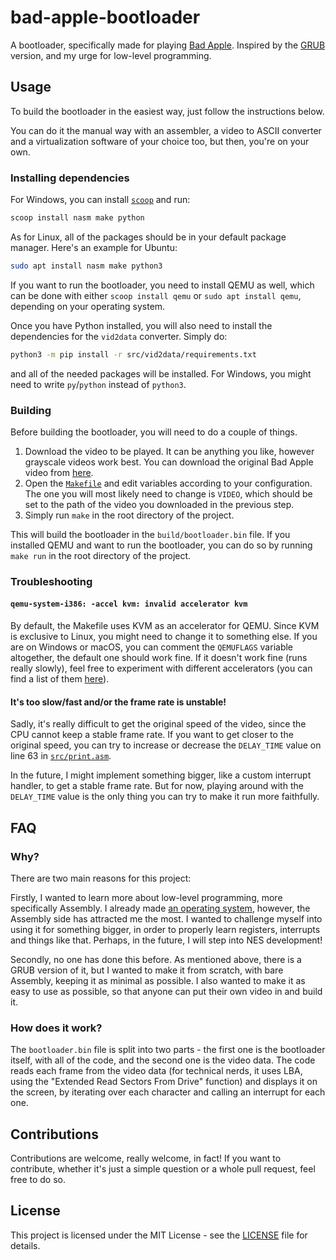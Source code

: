 # bad-apple-bootloader
A bootloader, specifically made for playing [Bad Apple](https://www.youtube.com/watch?v=UkgK8eUdpAo).
Inspired by the [GRUB](https://github.com/noeamiot/Bad-Apple-on-GRUB) version, and my urge for low-level programming.

## Usage
To build the bootloader in the easiest way, just follow the instructions below.

You can do it the manual way with an assembler, a video to ASCII converter and a virtualization software of your choice too, but then, you're on your own.

### Installing dependencies
For Windows, you can install [`scoop`](https://scoop.sh/) and run:
```powershell
scoop install nasm make python
```

As for Linux, all of the packages should be in your default package manager. Here's an example for Ubuntu:
```bash
sudo apt install nasm make python3
```

If you want to run the bootloader, you need to install QEMU as well, which can be done with either `scoop install qemu` or `sudo apt install qemu`, depending on your operating system.

Once you have Python installed, you will also need to install the dependencies for the `vid2data` converter. Simply do:
```bash
python3 -m pip install -r src/vid2data/requirements.txt
```
and all of the needed packages will be installed. For Windows, you might need to write `py`/`python` instead of `python3`.

### Building
Before building the bootloader, you will need to do a couple of things. 

1. Download the video to be played. It can be anything you like, however grayscale videos work best. You can download the original Bad Apple video from [here](https://archive.org/details/TouhouBadApple).
2. Open the [`Makefile`](Makefile) and edit variables according to your configuration. The one you will most likely need to change is `VIDEO`, which should be set to the path of the video you downloaded in the previous step.
3. Simply run `make` in the root directory of the project.

This will build the bootloader in the `build/bootloader.bin` file.
If you installed QEMU and want to run the bootloader, you can do so by running `make run` in the root directory of the project.

### Troubleshooting

#### `qemu-system-i386: -accel kvm: invalid accelerator kvm`
By default, the Makefile uses KVM as an accelerator for QEMU. Since KVM is exclusive to Linux, you might need to change it to something else. If you are on Windows or macOS, you can comment the `QEMUFLAGS` variable altogether, the default one should work fine. If it doesn't work fine (runs really slowly), feel free to experiment with different accelerators (you can find a list of them [here](https://www.qemu.org/docs/master/system/introduction.html#virtualisation-accelerators)).

#### It's too slow/fast and/or the frame rate is unstable!
Sadly, it's really difficult to get the original speed of the video, since the CPU cannot keep a stable frame rate. If you want to get closer to the original speed, you can try to increase or decrease the `DELAY_TIME` value on line 63 in [`src/print.asm`](src/print.asm).

In the future, I might implement something bigger, like a custom interrupt handler, to get a stable frame rate. But for now, playing around with the `DELAY_TIME` value is the only thing you can try to make it run more faithfully.

## FAQ

### Why?
There are two main reasons for this project:

Firstly, I wanted to learn more about low-level programming, more specifically Assembly. I already made [an operating system](https://github.com/bemxio/bemxos), however, the Assembly side has attracted me the most. I wanted to challenge myself into using it for something bigger, in order to properly learn registers, interrupts and things like that. Perhaps, in the future, I will step into NES development!

Secondly, no one has done this before. As mentioned above, there is a GRUB version of it, but I wanted to make it from scratch, with bare Assembly, keeping it as minimal as possible. I also wanted to make it as easy to use as possible, so that anyone can put their own video in and build it.

### How does it work?
The `bootloader.bin` file is split into two parts - the first one is the bootloader itself, with all of the code, and the second one is the video data. 
The code reads each frame from the video data (for technical nerds, it uses LBA, using the "Extended Read Sectors From Drive" function) and displays it on the screen, by iterating over each character and calling an interrupt for each one.

<!--
### Why is it so fast?
The ["Wait"](http://www.ctyme.com/intr/rb-1525.htm) function didn't work and kept breaking disk reads, that's why as of now, I left it as it is. I might try to fix it in the future (from what I've searched so far, I will need to use interrupt handlers for that). 
If you want to get closer to the original speed, you can uncomment the lines 26-27 in `src/bootloader.asm`. That will make the bootloader wait for keyboard input instead of jumping instantly. With that, you can just hold down any key, and the video will play at a speed closer to the original.
-->

## Contributions
Contributions are welcome, really welcome, in fact! If you want to contribute, whether it's just a simple question or a whole pull request, feel free to do so.

## License
This project is licensed under the MIT License - see the [LICENSE](LICENSE) file for details.